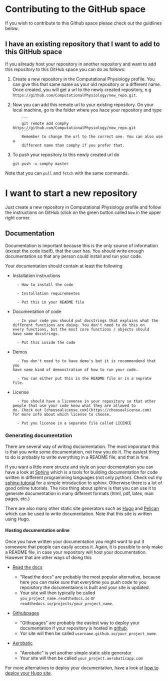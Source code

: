 # Contributing to the GitHub space

If you wish to contribute to this Github space please check
out the guidlines below.

## I have an existing repository that I want to add to this GitHub space

If you allready host your repository in another repository and want
to add this repository to this GitHub space you can do as follows:

1.  Create a new repository in the Computational Physiology
    profile. You can give this that same name as your old repository or
    a different name. Once created, you will get a url to the newly
    created repository, e.g
    `https://github.com/ComputationalPhysiology/new_repo.git`.

2.  Now you can add this remote url to your existing repository.
    On your local machine, go to the folder where you hace your
    repository and type

        	```
        	git remote add comphy https://github.com/ComputationalPhysiology/new_repo.git
        	```
        	Remember to change the url to the correct one. You can also use a
        	different name than comphy if you prefer that.

3.  To push your repository to this newly created url do

    ```
    git push -u comphy master
    ```

Note that you can `pull` and `fetch` with the same commands.

# I want to start a new repository

Just create a new repository in Computational Physiology
profile and follow the instructions on GitHub (click on the green
button called `New` in the upper right corner.

## Documentation

Documentation is important because this is the only source of
information (except the code itself), that the user has. You should
write enough documentation so that any person could install and run
your code.

Your documentation should contain at least the following

- Installation instructions

      	- How to install the code

      	- Installation requirementes

      	- Put this in your README file

- Documentation of code

      	- In your code you should put docstrings that explains what the
      different functions are doing. You don't need to do this on
      every functions, but the most core functions / objects should
      have some docstrings.

      	- Put this inside the code


- Demos

      	- You don't need to to have demo's but it is recommendend that you
      have some kind of demonstration of how to run your code.

      	- You can either put this in the README file or in a seprate
      file.


- License

      	- You should have a licenense in your repository so that other
      people that use your code know what they are allowed to
      do. Check out [choosealicense.com](https://choosealicense.com)
      for more info about which license to choose.

      	- Put you license in a separate file called LICENCE

### Generating documentation

There are several way of writing dociumentation. The most imporatant
this is that you write some documentation, not how you do it.
The easiest thing to do is probably to write everything in a README
file, and that is fine.

If you want a little more structe and style on your docmentation you
can have a look at [Sphinx](http://www.sphinx-doc.org/en/master/)
which is a tools for building documentation for code written in
different programming languages (not only python). Check out my
[sphinx-tutorial](https://github.com/finsberg/sphinx-tutorial) for a
simple introduction to sphinx. Otherwise there is a lot of good online
tutorials. The nice thing about sphinx is that you can use it to
generate documentation in many different formats (html, pdf, latex,
man pages, etc.)

There are also many other static site generators such as
[Hugo](https://gohugo.io) and
[Pelican](http://docs.getpelican.com/en/stable/) which can be used to
write documentation. Note that this site is written using Hugo.

#### Hosting documentation online

Once you have written your documentation you might want to put it
somewere that people can easily access it. Again, it is possible to
only make a README file, in case your repository will host your
documentation. However that are other ways of doing this

- [Read the docs](https://readthedocs.org)

  - "Read the docs" are probably the most popular alternative,
    because here you can make sure that everytime you push code
    to you repoisitory the documentaions is built and your site is
    updated.
  - Your site will then typically be called
    `you_project_name.readthedocs.io` or
    `readthedocs.io/projects/your_project_name`.

- [Githubpages](https://pages.github.com)
  - "Githupages" are probably the easiest way to deploy your
    documentation if your repository is hosted in
    [github](https://github.com).
  - Yor site will then be called
    `username.github.io/your_project_name`.
- [Aerobatic](https://www.aerobatic.com)
  - "Aerobatic" is yet another simple static stite generator
  - Your site will then be called `your_project.aerobaticapp.com`

For more alternatives to deploy your documentation, have a look at
[how to deploy your Hugo
site](https://gohugo.io/hosting-and-deployment/).
